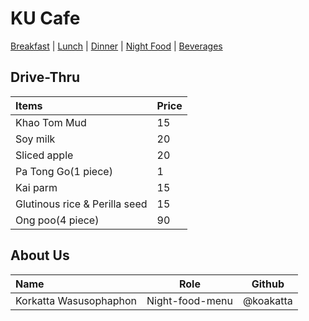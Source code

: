 # KU Cafe
[Breakfast](Menu.md#breakfast) | [Lunch](Menu.md#lunch) | 
[Dinner](Menu.md#dinner) | [Night Food](Menu.md#night-food) |
[Beverages](Menu.md#beverages)
## Drive-Thru
|Items                         |   Price|
|:-------------|-------|
|Khao Tom Mud                  |     15 |
|Soy milk                      |      20|
|Sliced apple                  |      20|
|Pa Tong Go(1 piece)           |      1 |
|Kai parm                      |      15|
|Glutinous rice & Perilla seed |      15|
|Ong poo(4 piece)              |      90|

## About Us

| Name                   | Role            | Github    |
|:-----------------------|-----------------|-----------|
| Korkatta Wasusophaphon | Night-food-menu | @koakatta |

